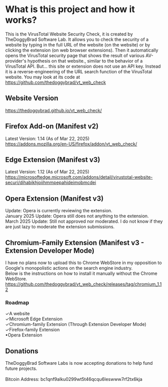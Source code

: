 # What is this project and how it works?
This is the VirusTotal Website Security Check, it is created by TheDoggyBrad Software Lab. It allows you to check the security of a website by typing in the full URL of the website (on the website) or by clicking the extension (on web browser extensions). Then it automatically opens the VirusTotal security page that shows the result of various AV-provider's hypothesis on that website., similar to the behavior of a VirusTotal API. But... this site or extension does not use an API key. Instead it is a reverse-engineering of the URL search function of the VirusTotal website. You may look at its code at https://github.com/thedoggybrad/vt_web_check

## Website Version
https://thedoggybrad.github.io/vt_web_check/

## Firefox Add-on (Manifest v2)
Latest Version: 1.14 (As of Mar 22, 2025)<br>
https://addons.mozilla.org/en-US/firefox/addon/vt_web_check/

## Edge Extension (Manifest v3)
Latest Version: 1.12 (As of Mar 22, 2025)<br>
https://microsoftedge.microsoft.com/addons/detail/virustotal-website-securi/dihabikhjoiihmmpepahideimobmcdei

## Opera Extension (Manifest v3)
Update: Opera is currently reviewing the extension.<br>
January 2025 Update: Opera still does not anything to the extension.<br>
March 2025 Update: Still not approved nor moderated. I do not know if they are just lazy to moderate the extension submissions.

## Chromium-Family Extension (Manifest v3 - Extension Developer Mode)
I have no plans now to upload this to Chrome WebStore in my opposition to Google's monopolistic actions on the search engine industry.<br>Below is the instructions on how to install it manually without the Chrome WebStore.<br>
https://github.com/thedoggybrad/vt_web_check/releases/tag/chromium_1.12

### Roadmap
✓A website<br>
✓Microsoft Edge Extension<br>
✓Chromium-family Extension (Through Extension Developer Mode)<br>
✓Firefox-family Extension<br>
•Opera Extension<br>

## Donations
TheDoggyBrad Software Labs is now accepting donations to help fund future projects.
<br><br>
Bitcoin Address:
bc1qnf9alku0299wt5t46qcqu6leswww7rf2tx6kja

